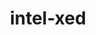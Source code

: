 ---
title: "intel-xed"
layout: cache
categories: [package, develop-2025-04-20]
meta: {"compilers": ["gcc@11.4.0", "intel-oneapi-compilers@2025.1.0"], "num_specs": 3, "num_specs_by_stack": {"e4s": 2, "e4s-oneapi": 1, "e4s-rocm-external": 1, "root": 3}, "oss": ["ubuntu22.04"], "platforms": ["linux"], "stacks": ["e4s", "e4s-oneapi", "e4s-rocm-external", "root"], "targets": ["x86_64_v3"], "versions": ["2024.05.20"]}
spec_details: [{"compiler": "gcc@11.4.0", "hash": "akj2pewhsi2f3vbrxgiya4qgxp2wtsx4", "os": "ubuntu22.04", "platform": "linux", "size": "-", "stacks": ["e4s", "root"], "target": "x86_64_v3", "variants": ["build_system=generic", "~debug", "+deprecated-includes", "~examples", "+optimize", "+pic"], "versions": ["2024.05.20"]}, {"compiler": "gcc@11.4.0", "hash": "ostel4qo7vl7fegpw436yqvarfooe2wt", "os": "ubuntu22.04", "platform": "linux", "size": "-", "stacks": ["e4s", "e4s-rocm-external", "root"], "target": "x86_64_v3", "variants": ["build_system=generic", "~debug", "+deprecated-includes", "~examples", "+optimize", "+pic"], "versions": ["2024.05.20"]}, {"compiler": "intel-oneapi-compilers@2025.1.0", "hash": "tyypafgoqzf5qkc2l37vibi5egagmk3b", "os": "ubuntu22.04", "platform": "linux", "size": "-", "stacks": ["e4s-oneapi", "root"], "target": "x86_64_v3", "variants": ["build_system=generic", "~debug", "+deprecated-includes", "~examples", "+optimize", "+pic"], "versions": ["2024.05.20"]}]
---